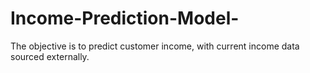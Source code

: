 # Income-Prediction-Model-
The objective is to predict customer income, with current income data sourced externally. 

